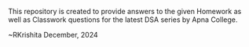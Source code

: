 This repository is created to provide answers to the given Homework as well as Classwork questions for the latest DSA series by Apna College.

~RKrishita 
December, 2024
